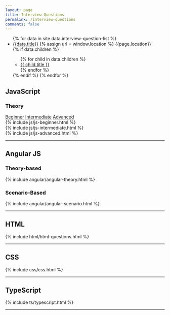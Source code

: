 ```yaml
---
layout: page 
title: Interview Questions 
permalink: /interview-questions 
comments: false
---
```

<div class="row justify-content-between">
    <div class="col-md-4">
        <div class="side-menu sticky-top sticky-top-80 fix-ht">
            <ul class="interview-sticky-menu">
                {% for data in site.data.interview-question-list %}
                <li>
                    <a href="{{data.link}}">{{data.title}}</a>
                   {% assign url = window.location %}
                   {{page.location}}
                </li>
                {% if data.children %}
                <ul class="interview-sticky-menu">
                    {% for child in data.children %}
                    <li><a href="{{child.link}}">{{ child.title }}</a></li>
                    {% endfor %}
                </ul>
                {% endif %}
                {% endfor %}
            </ul>
        </div>
    </div>
    <div class="col-md-8 pr-5">
        <h2 id="js">JavaScript</h2>
        <h3 id="js-theory">Theory</h3>
        <nav>
            <div class="nav nav-tabs" id="nav-tab" role="tablist">
                <a class="nav-item nav-link active" id="nav-home-tab" data-toggle="tab" href="#nav-b" role="tab"
                   aria-controls="nav-b" aria-selected="true">Beginner</a>
                <a class="nav-item nav-link" id="nav-profile-tab" data-toggle="tab" href="#nav-i" role="tab"
                   aria-controls="nav-i" aria-selected="false">Intermediate</a>
                <a class="nav-item nav-link" id="nav-contact-tab" data-toggle="tab" href="#nav-a" role="tab"
                   aria-controls="nav-a" aria-selected="false">Advanced</a>
            </div>
        </nav>
        <div class="tab-content" id="nav-tabContent">
            <div class="tab-pane fade show active" id="nav-b" role="tabpanel" aria-labelledby="nav-home-tab">
                {% include js/js-beginner.html %}
            </div>
            <div class="tab-pane fade" id="nav-i" role="tabpanel" aria-labelledby="nav-profile-tab">
                {% include js/js-intermediate.html %}
            </div>
            <div class="tab-pane fade" id="nav-a" role="tabpanel" aria-labelledby="nav-contact-tab">
                {% include js/js-advanced.html %}
            </div>
        </div>
        <!-- <h3 id="js-io"> Input/output </h3>
        {% include js/js-io.html %}
        <hr> -->
        <hr>
        <h2 id="angularjs"> Angular JS</h2>
        <h3 id="angular-theory"> Theory-based</h3>
        {% include angular/angular-theory.html %}
        <h3 id="angular-scenario"> Scenario-Based</h3>
        {% include angular/angular-scenario.html %}
        <hr>
        <h2 id="html"> HTML</h2>
        {% include html/html-questions.html %}
        <hr>
        <h2 id="css"> CSS</h2>
        {% include css/css.html %}
        <hr>
        <h2 id="ts"> TypeScript</h2>
        {% include ts/typescript.html %}
        <hr>
    </div>
</div>



